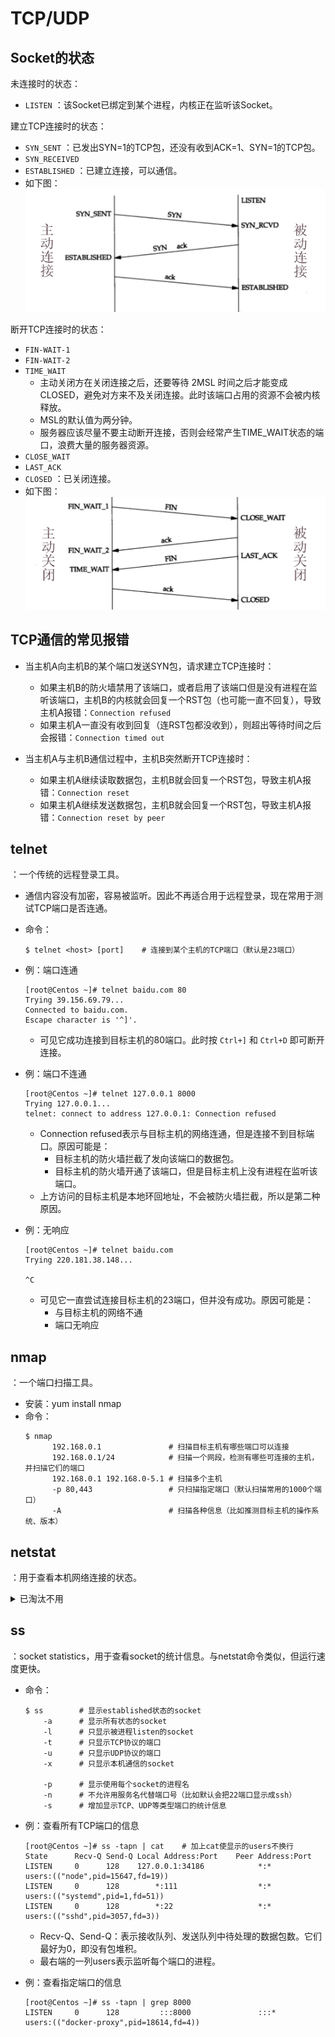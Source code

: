 # TCP/UDP

## Socket的状态

未连接时的状态：
- `LISTEN` ：该Socket已绑定到某个进程，内核正在监听该Socket。

建立TCP连接时的状态：
- `SYN_SENT` ：已发出SYN=1的TCP包，还没有收到ACK=1、SYN=1的TCP包。
- `SYN_RECEIVED`
- `ESTABLISHED` ：已建立连接，可以通信。
- 如下图：
  ![](建立连接.png)

断开TCP连接时的状态：
- `FIN-WAIT-1`
- `FIN-WAIT-2`
- `TIME_WAIT`
  - 主动关闭方在关闭连接之后，还要等待 2MSL 时间之后才能变成CLOSED，避免对方来不及关闭连接。此时该端口占用的资源不会被内核释放。
  - MSL的默认值为两分钟。
  - 服务器应该尽量不要主动断开连接，否则会经常产生TIME_WAIT状态的端口，浪费大量的服务器资源。
- `CLOSE_WAIT`
- `LAST_ACK`
- `CLOSED` ：已关闭连接。
- 如下图：
  ![](断开连接.png)

## TCP通信的常见报错

- 当主机A向主机B的某个端口发送SYN包，请求建立TCP连接时：
  - 如果主机B的防火墙禁用了该端口，或者启用了该端口但是没有进程在监听该端口，主机B的内核就会回复一个RST包（也可能一直不回复），导致主机A报错：`Connection refused`
  - 如果主机A一直没有收到回复（连RST包都没收到），则超出等待时间之后会报错：`Connection timed out`

- 当主机A与主机B通信过程中，主机B突然断开TCP连接时：
  - 如果主机A继续读取数据包，主机B就会回复一个RST包，导致主机A报错：`Connection reset`
  - 如果主机A继续发送数据包，主机B就会回复一个RST包，导致主机A报错：`Connection reset by peer`

## telnet

：一个传统的远程登录工具。
- 通信内容没有加密，容易被监听。因此不再适合用于远程登录，现在常用于测试TCP端口是否连通。
- 命令：
    ```shell
    $ telnet <host> [port]    # 连接到某个主机的TCP端口（默认是23端口）
    ```

- 例：端口连通
    ```
    [root@Centos ~]# telnet baidu.com 80
    Trying 39.156.69.79...
    Connected to baidu.com.
    Escape character is '^]'.

    ```
    - 可见它成功连接到目标主机的80端口。此时按 `Ctrl+]` 和 `Ctrl+D` 即可断开连接。

- 例：端口不连通
    ```
    [root@Centos ~]# telnet 127.0.0.1 8000
    Trying 127.0.0.1...
    telnet: connect to address 127.0.0.1: Connection refused
    ```
    - Connection refused表示与目标主机的网络连通，但是连接不到目标端口。原因可能是：
      - 目标主机的防火墙拦截了发向该端口的数据包。
      - 目标主机的防火墙开通了该端口，但是目标主机上没有进程在监听该端口。
    - 上方访问的目标主机是本地环回地址，不会被防火墙拦截，所以是第二种原因。

- 例：无响应
    ```
    [root@Centos ~]# telnet baidu.com
    Trying 220.181.38.148...

    ^C
    ```
    - 可见它一直尝试连接目标主机的23端口，但并没有成功。原因可能是：
      - 与目标主机的网络不通
      - 端口无响应

## nmap

：一个端口扫描工具。
- 安装：yum install nmap
- 命令：
    ```shell
    $ nmap
          192.168.0.1               # 扫描目标主机有哪些端口可以连接
          192.168.0.1/24            # 扫描一个网段，检测有哪些可连接的主机，并扫描它们的端口
          192.168.0.1 192.168.0-5.1 # 扫描多个主机
          -p 80,443                 # 只扫描指定端口（默认扫描常用的1000个端口）
          -A                        # 扫描各种信息（比如推测目标主机的操作系统、版本）
    ```

## netstat

：用于查看本机网络连接的状态。

<details>
<summary>已淘汰不用</summary>

命令：

```shell
$ netstat
        -a  # 显示所有网络连接、socket
        -l  # 只显示LISTEN状态的
        -t  # 只显示tcp的socket
        -u  # 只显示udp的socket
        -x  # 只显示unix socket
        -p  # 显示使用每个网络连接的进程名
```

</details>

## ss

：socket statistics，用于查看socket的统计信息。与netstat命令类似，但运行速度更快。

- 命令：
    ```shell
    $ ss        # 显示established状态的socket
        -a      # 显示所有状态的socket
        -l      # 只显示被进程listen的socket
        -t      # 只显示TCP协议的端口
        -u      # 只显示UDP协议的端口
        -x      # 只显示本机通信的socket

        -p      # 显示使用每个socket的进程名
        -n      # 不允许用服务名代替端口号（比如默认会把22端口显示成ssh）
        -s      # 增加显示TCP、UDP等类型端口的统计信息
    ```

- 例：查看所有TCP端口的信息
    ```
    [root@Centos ~]# ss -tapn | cat    # 加上cat使显示的users不换行
    State      Recv-Q Send-Q Local Address:Port    Peer Address:Port
    LISTEN     0      128    127.0.0.1:34186            *:*              users:(("node",pid=15647,fd=19))
    LISTEN     0      128        *:111                  *:*              users:(("systemd",pid=1,fd=51))
    LISTEN     0      128        *:22                   *:*              users:(("sshd",pid=3057,fd=3))
    ```
    - Recv-Q、Send-Q：表示接收队列、发送队列中待处理的数据包数。它们最好为0，即没有包堆积。
    - 最右端的一列users表示监听每个端口的进程。

- 例：查看指定端口的信息
    ```
    [root@Centos ~]# ss -tapn | grep 8000
    LISTEN     0      128         :::8000               :::*             users:(("docker-proxy",pid=18614,fd=4))
    ```

